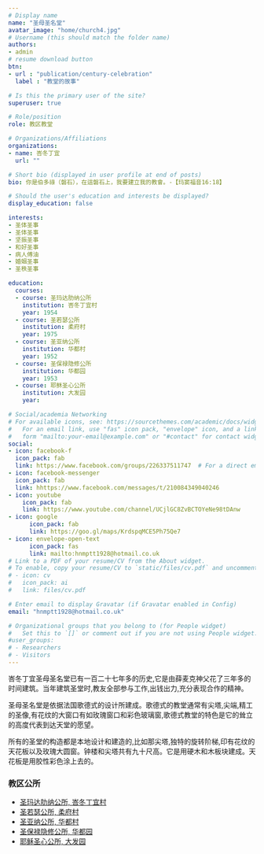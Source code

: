 ```yaml
---
# Display name
name: "圣母圣名堂"
avatar_image: "home/church4.jpg"
# Username (this should match the folder name)
authors:
- admin
# resume download button
btn:
- url : "publication/century-celebration"
  label : "教堂的故事"

# Is this the primary user of the site?
superuser: true

# Role/position
role: 教区教堂

# Organizations/Affiliations
organizations:
- name: 峇冬丁宜
  url: ""

# Short bio (displayed in user profile at end of posts)
bio: 你是伯多祿（磐石），在這磐石上，我要建立我的教會。-【玛窦福音16:18】

# Should the user's education and interests be displayed?
display_education: false

interests:
- 圣体圣事
- 圣体圣事
- 坚振圣事
- 和好圣事
- 病人傅油
- 婚姻圣事
- 圣秩圣事

education:
  courses:
  - course: 圣玛达肋纳公所
    institution: 峇冬丁宜村
    year: 1954
  - course: 圣若瑟公所
    institution: 柔府村
    year: 1975
  - course: 圣亚纳公所
    institution: 华都村
    year: 1952
  - course: 圣保禄隐修公所
    institution: 华都园
    year: 1953
  - course: 耶稣圣心公所
    institution: 大发园
    year:

# Social/academia Networking
# For available icons, see: https://sourcethemes.com/academic/docs/widgets/#icons
#   For an email link, use "fas" icon pack, "envelope" icon, and a link in the
#   form "mailto:your-email@example.com" or "#contact" for contact widget.
social:
- icon: facebook-f
  icon_pack: fab
  link: https://www.facebook.com/groups/226337511747  # For a direct email link, use "mailto:test@example.org".
- icon: facebook-messenger
  icon_pack: fab
  link: hhttps://www.facebook.com/messages/t/210084349040246
- icon: youtube
    icon_pack: fab
    link: https://www.youtube.com/channel/UCjlGC8ZvBCTOYeNe98tDAnw
- icon: google
      icon_pack: fab
      link: https://goo.gl/maps/KrdspqMCE5Ph75Qe7
- icon: envelope-open-text
      icon_pack: fas
      link: mailto:hnmptt1928@hotmail.co.uk
# Link to a PDF of your resume/CV from the About widget.
# To enable, copy your resume/CV to `static/files/cv.pdf` and uncomment the lines below.  
# - icon: cv
#   icon_pack: ai
#   link: files/cv.pdf

# Enter email to display Gravatar (if Gravatar enabled in Config)
email: "hnmptt1928@hotmail.co.uk"

# Organizational groups that you belong to (for People widget)
#   Set this to `[]` or comment out if you are not using People widget.  
#user_groups:
# - Researchers
# - Visitors
---
```


峇冬丁宜圣母圣名堂已有一百二十七年多的历史,它是由薛麦克神父花了三年多的时间建筑。当年建筑圣堂时,教友全部参与工作,出钱出力,充分表现合作的精神。

圣母圣名堂是依据法国歌德式的设计所建成。歌德式的教堂通常有尖塔,尖端,精工的圣像,有花纹的大窗口有如玫瑰窗口和彩色玻璃窗,歌德式教堂的特色是它的耸立的高度代表到达天堂的愿望。

所有的圣堂的构造都是本地设计和建造的,比如那尖塔,独特的旋转阶梯,印有花纹的天花板以及玫瑰大圆窗。钟楼和尖塔共有九十尺高。它是用硬木和木板块建成。天花板是用胶性彩色涂上去的。

### 教区公所
- [圣玛达肋纳公所, 峇冬丁宜村](project/st-mary-magdalena-chapel)
- [圣若瑟公所, 柔府村](project/st-joseph-chapel)
- [圣亚纳公所, 华都村](project/st-anne-chapel)
- [圣保禄隐修公所, 华都园](project/st-paul-the-hermit-chapel)
- [耶稣圣心公所, 大发园](project/divine-mercy-chapel)
